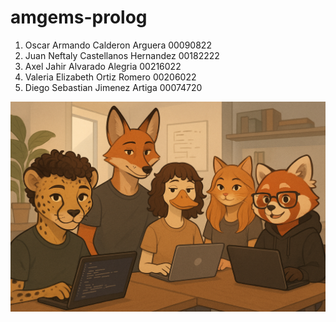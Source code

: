 # amgems-prolog
1. Oscar Armando Calderon Arguera 00090822
2. Juan Neftaly Castellanos Hernandez 00182222
3. Axel Jahir Alvarado Alegria 00216022
4. Valeria Elizabeth Ortiz Romero 00206022 
5. Diego Sebastian Jimenez Artiga 00074720


![Equipo](files/Equipo.png)
